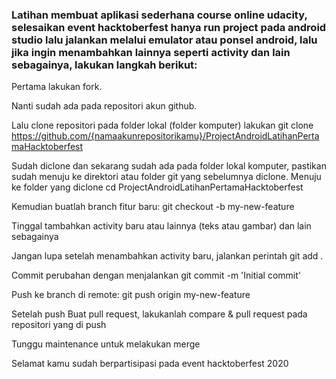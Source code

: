 ### Latihan membuat aplikasi sederhana course online udacity, selesaikan event hacktoberfest hanya run project pada android studio lalu jalankan melalui emulator atau ponsel android, lalu jika ingin menambahkan lainnya seperti activity dan lain sebagainya, lakukan langkah berikut:



Pertama lakukan fork.

Nanti sudah ada pada repositori akun github.

Lalu clone repositori pada folder lokal (folder komputer) lakukan git clone https://github.com/{namaakunrepositorikamu}/ProjectAndroidLatihanPertamaHacktoberfest

Sudah diclone dan sekarang sudah ada pada folder lokal komputer, pastikan sudah menuju ke direktori atau folder git yang sebelumnya diclone. Menuju ke folder yang diclone cd ProjectAndroidLatihanPertamaHacktoberfest

Kemudian buatlah branch fitur baru: git checkout -b my-new-feature

Tinggal tambahkan activity baru atau lainnya (teks atau gambar) dan lain sebagainya

Jangan lupa setelah menambahkan activity baru, jalankan perintah git add .

Commit perubahan dengan menjalankan git commit -m 'Initial commit'

Push ke branch di remote: git push origin my-new-feature

Setelah push Buat pull request, lakukanlah compare & pull request pada repositori yang di push

Tunggu maintenance untuk melakukan merge

Selamat kamu sudah berpartisipasi pada event hacktoberfest 2020
